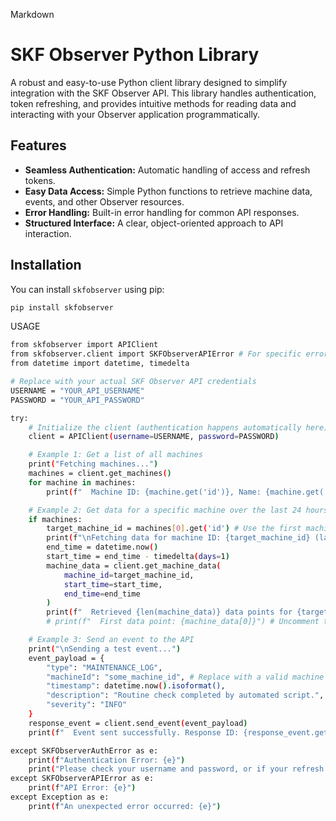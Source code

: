 Markdown

# SKF Observer Python Library

A robust and easy-to-use Python client library designed to simplify integration with the SKF Observer API. This library handles authentication, token refreshing, and provides intuitive methods for reading data and interacting with your Observer application programmatically.

## Features

-   **Seamless Authentication:** Automatic handling of access and refresh tokens.
-   **Easy Data Access:** Simple Python functions to retrieve machine data, events, and other Observer resources.
-   **Error Handling:** Built-in error handling for common API responses.
-   **Structured Interface:** A clear, object-oriented approach to API interaction.

## Installation

You can install `skfobserver` using pip:

```bash
pip install skfobserver
```


USAGE 


```bash
from skfobserver import APIClient
from skfobserver.client import SKFObserverAPIError # For specific error handling
from datetime import datetime, timedelta

# Replace with your actual SKF Observer API credentials
USERNAME = "YOUR_API_USERNAME"
PASSWORD = "YOUR_API_PASSWORD"

try:
    # Initialize the client (authentication happens automatically here)
    client = APIClient(username=USERNAME, password=PASSWORD)

    # Example 1: Get a list of all machines
    print("Fetching machines...")
    machines = client.get_machines()
    for machine in machines:
        print(f"  Machine ID: {machine.get('id')}, Name: {machine.get('name')}")

    # Example 2: Get data for a specific machine over the last 24 hours
    if machines:
        target_machine_id = machines[0].get('id') # Use the first machine found
        print(f"\nFetching data for machine ID: {target_machine_id} (last 24 hours)...")
        end_time = datetime.now()
        start_time = end_time - timedelta(days=1)
        machine_data = client.get_machine_data(
            machine_id=target_machine_id,
            start_time=start_time,
            end_time=end_time
        )
        print(f"  Retrieved {len(machine_data)} data points for {target_machine_id}.")
        # print(f"  First data point: {machine_data[0]}") # Uncomment to see actual data

    # Example 3: Send an event to the API
    print("\nSending a test event...")
    event_payload = {
        "type": "MAINTENANCE_LOG",
        "machineId": "some_machine_id", # Replace with a valid machine ID for testing
        "timestamp": datetime.now().isoformat(),
        "description": "Routine check completed by automated script.",
        "severity": "INFO"
    }
    response_event = client.send_event(event_payload)
    print(f"  Event sent successfully. Response ID: {response_event.get('eventId')}")

except SKFObserverAuthError as e:
    print(f"Authentication Error: {e}")
    print("Please check your username and password, or if your refresh token has expired, re-initialize the client.")
except SKFObserverAPIError as e:
    print(f"API Error: {e}")
except Exception as e:
    print(f"An unexpected error occurred: {e}") 


```
 

